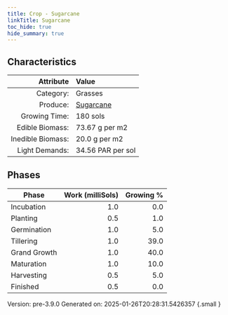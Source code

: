 ```yaml
---
title: Crop - Sugarcane
linkTitle: Sugarcane
toc_hide: true
hide_summary: true
---
```


## Characteristics

| Attribute      | Value |
|--------:|:------|
|Category:|Grasses|
|Produce:|[Sugarcane](/docs/definitions/resource/sugarcane)|
|Growing Time:|180 sols|
|Edible Biomass:|73.67 g per m2|
|Inedible Biomass:|20.0 g per m2|
|Light Demands:|34.56 PAR per sol|

## Phases

| Phase           | Work (milliSols) | Growing % |
|-----------|------:|--------:|
|Incubation|1.0|0.0|
|Planting|0.5|1.0|
|Germination|1.0|5.0|
|Tillering|1.0|39.0|
|Grand Growth|1.0|40.0|
|Maturation|1.0|10.0|
|Harvesting|0.5|5.0|
|Finished|0.5|0.0|

Version: pre-3.9.0 Generated on: 2025-01-26T20:28:31.5426357
{.small }